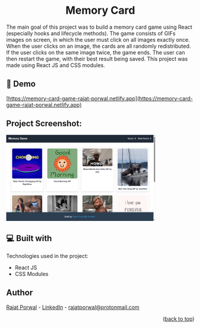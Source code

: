 <h1 align="center" id="title">Memory Card</h1>

<p id="description">The main goal of this project was to build a memory card game using React (especially hooks and lifecycle methods). The game consists of GIFs images on screen, in which the user must click on all images exactly once. When the user clicks on an image, the cards are all randomly redistributed. If the user clicks on the same image twice, the game ends. The user can then restart the game, with their best result being saved. This project was made using React JS and CSS modules. </p>

<h2>🚀 Demo</h2>

[https://memory-card-game-rajat-porwal.netlify.app](https://memory-card-game-rajat-porwal.netlify.app)

<h2>Project Screenshot:</h2>

<div>
<img src="./src/Images/2024-05-31 15_49_00-C__Users_Moby_Dick_Documents_Rainmeter_Skins_Monterey_Extras_Unlock_Unlock.ini.png" alt="project-screenshot" width="400" height="auto">

</div>
  
  
<h2>💻 Built with</h2>

Technologies used in the project:

*   React JS
*   CSS Modules

## Author

[Rajat Porwal]((https://github.com/rajat-porwal)) - [LinkedIn](https://www.linkedin.com/in/rajatporwal/) - rajatporwal@protonmail.com

<p align="right">(<a href="#top">back to top</a>)</p>
